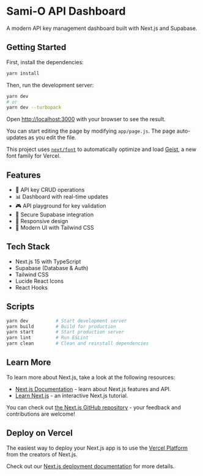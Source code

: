 # Sami-O API Dashboard

A modern API key management dashboard built with Next.js and Supabase.

## Getting Started

First, install the dependencies:

```bash
yarn install
```

Then, run the development server:

```bash
yarn dev
# or
yarn dev --turbopack
```

Open [http://localhost:3000](http://localhost:3000) with your browser to see the result.

You can start editing the page by modifying `app/page.js`. The page auto-updates as you edit the file.

This project uses [`next/font`](https://nextjs.org/docs/app/building-your-application/optimizing/fonts) to automatically optimize and load [Geist](https://vercel.com/font), a new font family for Vercel.

## Features

- 🔑 API key CRUD operations
- 📊 Dashboard with real-time updates
- 🎮 API playground for key validation
- 🔐 Secure Supabase integration
- 📱 Responsive design
- 🎨 Modern UI with Tailwind CSS

## Tech Stack

- Next.js 15 with TypeScript
- Supabase (Database & Auth)
- Tailwind CSS
- Lucide React Icons
- React Hooks

## Scripts

```bash
yarn dev          # Start development server
yarn build        # Build for production
yarn start        # Start production server
yarn lint         # Run ESLint
yarn clean        # Clean and reinstall dependencies
```

## Learn More

To learn more about Next.js, take a look at the following resources:

- [Next.js Documentation](https://nextjs.org/docs) - learn about Next.js features and API.
- [Learn Next.js](https://nextjs.org/learn) - an interactive Next.js tutorial.

You can check out [the Next.js GitHub repository](https://github.com/vercel/next.js) - your feedback and contributions are welcome!

## Deploy on Vercel

The easiest way to deploy your Next.js app is to use the [Vercel Platform](https://vercel.com/new?utm_medium=default-template&filter=next.js&utm_source=create-next-app&utm_campaign=create-next-app-readme) from the creators of Next.js.

Check out our [Next.js deployment documentation](https://nextjs.org/docs/app/building-your-application/deploying) for more details.
